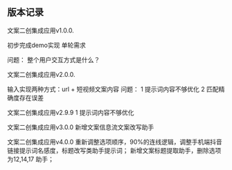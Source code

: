 ## 版本记录

文案二创集成应用v1.0.0.

初步完成demo实现 单轮需求

问题： 整个用户交互方式是什么？

文案二创集成应用v2.0.0.

输入实现两种方式：url + 短视频文案内容
问题： 
1 提示词内容不够优化
2 匹配精确度存在误差

文案二创集成应用v2.9.9
1 提示词内容不够优化

文案二创集成应用v3.0.0
新增文案信息流文案改写助手

文案二创集成应用v4.0.0
重新调整选项顺序，90%的连线逻辑，调整手机端抖音链接提示词名感度，标题改写类助手提示词；
新增文案标题提取助手，删除选项为12,14,17 助手；

